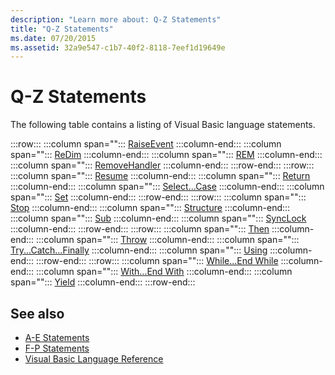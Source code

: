 ```yaml
---
description: "Learn more about: Q-Z Statements"
title: "Q-Z Statements"
ms.date: 07/20/2015
ms.assetid: 32a9e547-c1b7-40f2-8118-7eef1d19649e
---
```

# Q-Z Statements

The following table contains a listing of Visual Basic language statements.  
  
:::row:::
   :::column span="":::
      [RaiseEvent](raiseevent-statement.md)
   :::column-end:::
   :::column span="":::
      [ReDim](redim-statement.md)
   :::column-end:::
   :::column span="":::
      [REM](rem-statement.md)
   :::column-end:::
   :::column span="":::
      [RemoveHandler](removehandler-statement.md)
   :::column-end:::
:::row-end:::
:::row:::
   :::column span="":::
      [Resume](resume-statement.md)
   :::column-end:::
   :::column span="":::
      [Return](return-statement.md)
   :::column-end:::
   :::column span="":::
      [Select...Case](select-case-statement.md)
   :::column-end:::
   :::column span="":::
      [Set](set-statement.md)
   :::column-end:::
:::row-end:::
:::row:::
   :::column span="":::
      [Stop](stop-statement.md)
   :::column-end:::
   :::column span="":::
      [Structure](structure-statement.md)
   :::column-end:::
   :::column span="":::
      [Sub](sub-statement.md)
   :::column-end:::
   :::column span="":::
      [SyncLock](synclock-statement.md)
   :::column-end:::
:::row-end:::
:::row:::
   :::column span="":::
      [Then](then-statement.md)
   :::column-end:::
   :::column span="":::
      [Throw](throw-statement.md)
   :::column-end:::
   :::column span="":::
      [Try...Catch...Finally](try-catch-finally-statement.md)
   :::column-end:::
   :::column span="":::
      [Using](using-statement.md)
   :::column-end:::
:::row-end:::
:::row:::
   :::column span="":::
      [While...End While](while-end-while-statement.md)
   :::column-end:::
   :::column span="":::
      [With...End With](with-end-with-statement.md)
   :::column-end:::
   :::column span="":::
      [Yield](yield-statement.md)
   :::column-end:::
:::row-end:::
  
## See also

- [A-E Statements](a-e-statements.md)
- [F-P Statements](f-p-statements.md)
- [Visual Basic Language Reference](../index.md)
